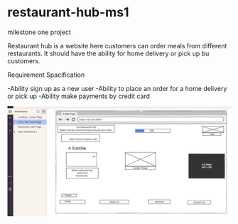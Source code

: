# restaurant-hub-ms1
milestone one project

Restaurant hub is a website here customers can order meals from different restaurants. 
It should have the ability for home delivery or pick up bu customers. 



Requirement Spacification

-Ability sign up as a new user
-Ability to place an order for a home delivery or pick up
-Ability make payments by credit card

![alt text](restaurantHunPage.PNG)